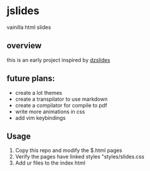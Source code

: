 # jslides
vainilla html slides

## overview
this is an early project inspired by [dzslides](https://github.com/paulrouget/dzslides)
## future plans:
   - create a lot themes
   - create a transpilator to use markdown
   - create a compilator for compile to pdf
   - write more animations in css
   - add vim keybindings
## Usage
  1. Copy this repo and modify the $.html pages
  2. Verify the pages have linked styles "styles/slides.css
  3.  Add ur files to the index html
